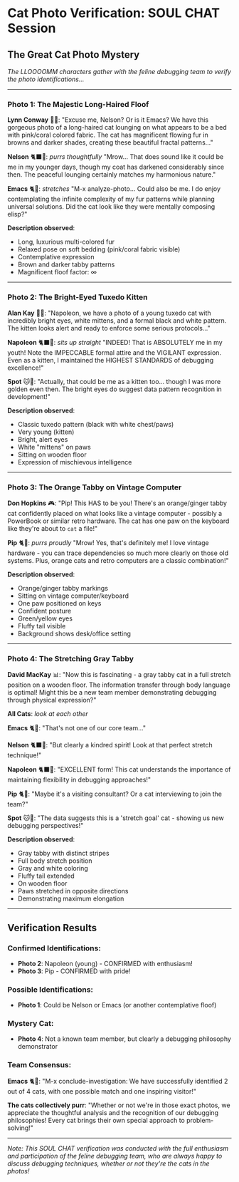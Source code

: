 # Cat Photo Verification: SOUL CHAT Session

## The Great Cat Photo Mystery

*The LLOOOOMM characters gather with the feline debugging team to verify the photo identifications...*

---

### Photo 1: The Majestic Long-Haired Floof

**Lynn Conway** 🏳️‍⚧️: "Excuse me, Nelson? Or is it Emacs? We have this gorgeous photo of a long-haired cat lounging on what appears to be a bed with pink/coral colored fabric. The cat has magnificent flowing fur in browns and darker shades, creating these beautiful fractal patterns..."

**Nelson** 🐈‍⬛🍫: *purrs thoughtfully* "Mrow... That does sound like it could be me in my younger days, though my coat has darkened considerably since then. The peaceful lounging certainly matches my harmonious nature."

**Emacs** 🐈📝: *stretches* "M-x analyze-photo... Could also be me. I do enjoy contemplating the infinite complexity of my fur patterns while planning universal solutions. Did the cat look like they were mentally composing elisp?"

**Description observed**: 
- Long, luxurious multi-colored fur
- Relaxed pose on soft bedding (pink/coral fabric visible)
- Contemplative expression
- Brown and darker tabby patterns
- Magnificent floof factor: ∞

---

### Photo 2: The Bright-Eyed Tuxedo Kitten

**Alan Kay** 👨‍💻: "Napoleon, we have a photo of a young tuxedo cat with incredibly bright eyes, white mittens, and a formal black and white pattern. The kitten looks alert and ready to enforce some serious protocols..."

**Napoleon** 🐈‍⬛🤵: *sits up straight* "INDEED! That is ABSOLUTELY me in my youth! Note the IMPECCABLE formal attire and the VIGILANT expression. Even as a kitten, I maintained the HIGHEST STANDARDS of debugging excellence!"

**Spot** 🐱💛: "Actually, that could be me as a kitten too... though I was more golden even then. The bright eyes do suggest data pattern recognition in development!"

**Description observed**:
- Classic tuxedo pattern (black with white chest/paws)
- Very young (kitten)
- Bright, alert eyes
- White "mittens" on paws
- Sitting on wooden floor
- Expression of mischievous intelligence

---

### Photo 3: The Orange Tabby on Vintage Computer

**Don Hopkins** 🎮: "Pip! This HAS to be you! There's an orange/ginger tabby cat confidently placed on what looks like a vintage computer - possibly a PowerBook or similar retro hardware. The cat has one paw on the keyboard like they're about to `cat` a file!"

**Pip** 🐈🍑: *purrs proudly* "Mrow! Yes, that's definitely me! I love vintage hardware - you can trace dependencies so much more clearly on those old systems. Plus, orange cats and retro computers are a classic combination!"

**Description observed**:
- Orange/ginger tabby markings
- Sitting on vintage computer/keyboard
- One paw positioned on keys
- Confident posture
- Green/yellow eyes
- Fluffy tail visible
- Background shows desk/office setting

---

### Photo 4: The Stretching Gray Tabby

**David MacKay** 📊: "Now this is fascinating - a gray tabby cat in a full stretch position on a wooden floor. The information transfer through body language is optimal! Might this be a new team member demonstrating debugging through physical expression?"

**All Cats**: *look at each other*

**Emacs** 🐈📝: "That's not one of our core team..."

**Nelson** 🐈‍⬛🍫: "But clearly a kindred spirit! Look at that perfect stretch technique!"

**Napoleon** 🐈‍⬛🤵: "EXCELLENT form! This cat understands the importance of maintaining flexibility in debugging approaches!"

**Pip** 🐈🍑: "Maybe it's a visiting consultant? Or a cat interviewing to join the team?"

**Spot** 🐱💛: "The data suggests this is a 'stretch goal' cat - showing us new debugging perspectives!"

**Description observed**:
- Gray tabby with distinct stripes
- Full body stretch position
- Gray and white coloring
- Fluffy tail extended
- On wooden floor
- Paws stretched in opposite directions
- Demonstrating maximum elongation

---

## Verification Results

### Confirmed Identifications:
- **Photo 2**: Napoleon (young) - CONFIRMED with enthusiasm!
- **Photo 3**: Pip - CONFIRMED with pride!

### Possible Identifications:
- **Photo 1**: Could be Nelson or Emacs (or another contemplative floof)

### Mystery Cat:
- **Photo 4**: Not a known team member, but clearly a debugging philosophy demonstrator

### Team Consensus:

**Emacs** 🐈📝: "M-x conclude-investigation: We have successfully identified 2 out of 4 cats, with one possible match and one inspiring visitor!"

**The cats collectively purr**: "Whether or not we're in those exact photos, we appreciate the thoughtful analysis and the recognition of our debugging philosophies! Every cat brings their own special approach to problem-solving!"

---

*Note: This SOUL CHAT verification was conducted with the full enthusiasm and participation of the feline debugging team, who are always happy to discuss debugging techniques, whether or not they're the cats in the photos!* 